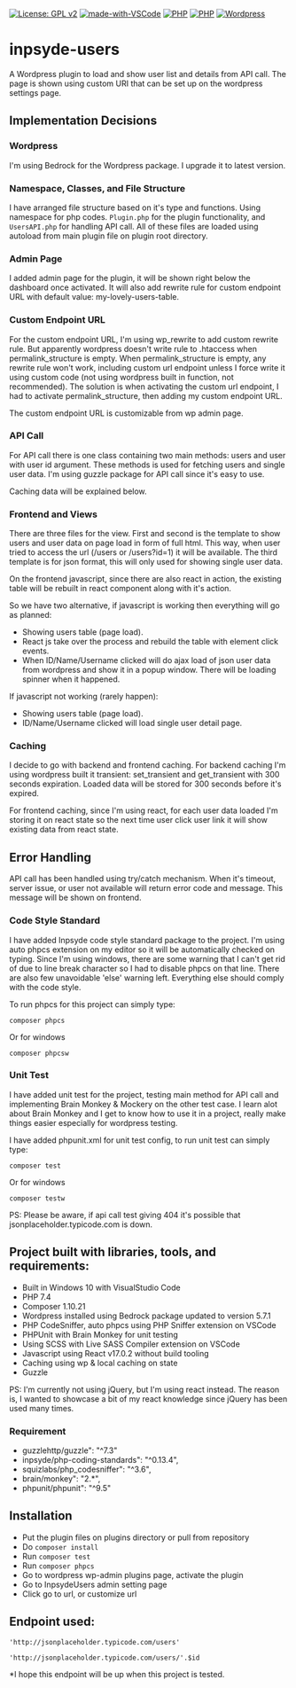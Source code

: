 [![License: GPL v2](https://img.shields.io/badge/License-GPL%20v2-blue.svg)](https://www.gnu.org/licenses/old-licenses/gpl-2.0.en.html) [![made-with-VSCode](https://img.shields.io/badge/Made%20with-VSCode-1f425f.svg)](https://code.visualstudio.com/) [![PHP](https://img.shields.io/badge/PHP-7.4.16-green.svg)](https://www.php.net/) [![PHP](https://img.shields.io/badge/Composer-1.10.21-green.svg)](https://getcomposer.org/) [![Wordpress](https://img.shields.io/badge/Wordpress-5.7.1-green.svg)](https://wordpress.org/download/)

# inpsyde-users
A Wordpress plugin to load and show user list and details from API call.
The page is shown using custom URI that can be set up on the wordpress settings page.

## Implementation Decisions

### Wordpress

I'm using Bedrock for the Wordpress package. I upgrade it to latest version.

### Namespace, Classes, and File Structure

I have arranged file structure based on it's type and functions. Using namespace for php codes. `Plugin.php` for the plugin functionality, and `UsersAPI.php` for handling API call. All of these files are loaded using autoload from main plugin file on plugin root directory.

### Admin Page

I added admin page for the plugin, it will be shown right below the dashboard once activated. It will also add rewrite rule for custom endpoint URL with default value: my-lovely-users-table.

### Custom Endpoint URL 

For the custom endpoint URL, I'm using wp_rewrite to add custom rewrite rule. But apparently wordpress doesn't write rule to .htaccess when permalink_structure is empty. When permalink_structure is empty, any rewrite rule won't work, including custom url endpoint unless I force write it using custom code (not using wordpress built in function, not recommended). The solution is when activating the custom url endpoint, I had to activate permalink_structure, then adding my custom endpoint URL.

The custom endpoint URL is customizable from wp admin page.

### API Call

For API call there is one class containing two main methods: users and user with user id argument. These methods is used for fetching users and single user data. I'm using guzzle package for API call since it's easy to use.

Caching data will be explained below.

### Frontend and Views

There are three files for the view. First and second is the template to show users and user data on page load in form of full html. This way, when user tried to access the url (/users or /users?id=1) it will be available.
The third template is for json format, this will only used for showing single user data.

On the frontend javascript, since there are also react in action, the existing table will be rebuilt in react component along with it's action.

So we have two alternative, if javascript is working then everything will go as planned:
* Showing users table (page load).
* React js take over the process and rebuild the table with element click events.
* When ID/Name/Username clicked will do ajax load of json user data from wordpress and show it in a popup window. There will be loading spinner when it happened.

If javascript not working (rarely happen):
* Showing users table (page load).
* ID/Name/Username clicked will load single user detail page.

### Caching

I decide to go with backend and frontend caching.
For backend caching I'm using wordpress built it transient: set_transient and get_transient with 300 seconds expiration. Loaded data will be stored for 300 seconds before it's expired.

For frontend caching, since I'm using react, for each user data loaded I'm storing it on react state so the next time user click user link it will show existing data from react state.

## Error Handling

API call has been handled using try/catch mechanism. When it's timeout, server issue, or user not available will return error code and message. This message will be shown on frontend.

### Code Style Standard

I have added Inpsyde code style standard package to the project. I'm using auto phpcs extension on my editor so it will be automatically checked on typing. Since I'm using windows, there are some warning that I can't get rid of due to line break character so I had to disable phpcs on that line. There are also few unavoidable 'else' warning left. Everything else should comply with the code style.

To run phpcs for this project can simply type:
```
composer phpcs
```
Or for windows
```
composer phpcsw
```

### Unit Test

I have added unit test for the project, testing main method for API call and implementing Brain Monkey & Mockery on the other test case. I learn alot about Brain Monkey and I get to know how to use it in a project, really make things easier especially for wordpress testing.

I have added phpunit.xml for unit test config, to run unit test can simply type:
```
composer test
```
Or for windows
```
composer testw
```

PS: Please be aware, if api call test giving 404 it's possible that jsonplaceholder.typicode.com is down.

## Project built with libraries, tools, and requirements:

* Built in Windows 10 with VisualStudio Code
* PHP 7.4
* Composer 1.10.21
* Wordpress installed using Bedrock package updated to version 5.7.1
* PHP CodeSniffer, auto phpcs using PHP Sniffer extension on VSCode
* PHPUnit with Brain Monkey for unit testing
* Using SCSS with Live SASS Compiler extension on VSCode
* Javascript using React v17.0.2 without build tooling
* Caching using wp & local caching on state
* Guzzle

PS: I'm currently not using jQuery, but I'm using react instead. The reason is, I wanted to showcase a bit of my react knowledge since jQuery has been used many times.

### Requirement

* guzzlehttp/guzzle": "^7.3"
* inpsyde/php-coding-standards": "^0.13.4",
* squizlabs/php_codesniffer": "^3.6",
* brain/monkey": "2.*",
* phpunit/phpunit": "^9.5"

## Installation

* Put the plugin files on plugins directory or pull from repository
* Do `composer install`
* Run `composer test`
* Run `composer phpcs`
* Go to wordpress wp-admin plugins page, activate the plugin
* Go to InpsydeUsers admin setting page
* Click go to url, or customize url

## Endpoint used:

```
'http://jsonplaceholder.typicode.com/users'

'http://jsonplaceholder.typicode.com/users/'.$id
```

*I hope this endpoint will be up when this project is tested.